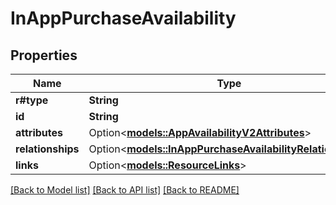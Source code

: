 # InAppPurchaseAvailability

## Properties

Name | Type | Description | Notes
------------ | ------------- | ------------- | -------------
**r#type** | **String** |  | 
**id** | **String** |  | 
**attributes** | Option<[**models::AppAvailabilityV2Attributes**](AppAvailabilityV2_attributes.md)> |  | [optional]
**relationships** | Option<[**models::InAppPurchaseAvailabilityRelationships**](InAppPurchaseAvailability_relationships.md)> |  | [optional]
**links** | Option<[**models::ResourceLinks**](ResourceLinks.md)> |  | [optional]

[[Back to Model list]](../README.md#documentation-for-models) [[Back to API list]](../README.md#documentation-for-api-endpoints) [[Back to README]](../README.md)


